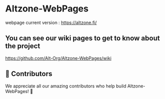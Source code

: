 # Altzone-WebPages
webpage current version : https://altzone.fi/ <br/>

## You can see our wiki pages to get to know about the project
https://github.com/Alt-Org/Altzone-WebPages/wiki


## 🚀 Contributors
<!-- ALL-CONTRIBUTORS-LIST:START - Do not remove or modify this section -->
<!-- ALL-CONTRIBUTORS-LIST:END -->

We appreciate all our amazing contributors who help build Altzone-WebPages! 🙌
